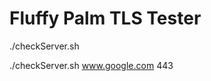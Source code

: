Fluffy Palm TLS Tester
================

./checkServer.sh <serverName or IP> <port>
  
./checkServer.sh www.google.com 443
